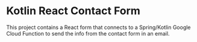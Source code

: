 # Kotlin React Contact Form

This project contains a React form that connects to a Spring/Kotlin Google Cloud Function to send the info from the contact form in an email.
